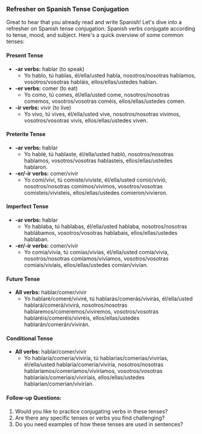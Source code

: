 ### Refresher on Spanish Tense Conjugation

Great to hear that you already read and write Spanish! Let's dive into a refresher on Spanish tense conjugation. Spanish verbs conjugate according to tense, mood, and subject. Here's a quick overview of some common tenses:

#### Present Tense
- **-ar verbs:** hablar (to speak)
  - Yo hablo, tú hablas, él/ella/usted habla, nosotros/nosotras hablamos, vosotros/vosotras habláis, ellos/ellas/ustedes hablan.
- **-er verbs:** comer (to eat)
  - Yo como, tú comes, él/ella/usted come, nosotros/nosotras comemos, vosotros/vosotras coméis, ellos/ellas/ustedes comen.
- **-ir verbs:** vivir (to live)
  - Yo vivo, tú vives, él/ella/usted vive, nosotros/nosotras vivimos, vosotros/vosotras vivís, ellos/ellas/ustedes viven.

#### Preterite Tense
- **-ar verbs:** hablar
  - Yo hablé, tú hablaste, él/ella/usted habló, nosotros/nosotras hablamos, vosotros/vosotras hablasteis, ellos/ellas/ustedes hablaron.
- **-er/-ir verbs:** comer/vivir
  - Yo comí/viví, tú comiste/viviste, él/ella/usted comió/vivió, nosotros/nosotras comimos/vivimos, vosotros/vosotras comisteis/vivisteis, ellos/ellas/ustedes comieron/vivieron.

#### Imperfect Tense
- **-ar verbs:** hablar
  - Yo hablaba, tú hablabas, él/ella/usted hablaba, nosotros/nosotras hablábamos, vosotros/vosotras hablabais, ellos/ellas/ustedes hablaban.
- **-er/-ir verbs:** comer/vivir
  - Yo comía/vivía, tú comías/vivías, él/ella/usted comía/vivía, nosotros/nosotras comíamos/vivíamos, vosotros/vosotras comíais/vivíais, ellos/ellas/ustedes comían/vivían.

#### Future Tense
- **All verbs:** hablar/comer/vivir
  - Yo hablaré/comeré/viviré, tú hablarás/comerás/vivirás, él/ella/usted hablará/comerá/vivirá, nosotros/nosotras hablaremos/comeremos/viviremos, vosotros/vosotras hablaréis/comeréis/vivréis, ellos/ellas/ustedes hablarán/comerán/vivirán.

#### Conditional Tense
- **All verbs:** hablar/comer/vivir
  - Yo hablaría/comería/viviría, tú hablarías/comerías/vivirías, él/ella/usted hablaría/comería/viviría, nosotros/nosotras hablaríamos/comeríamos/viviríamos, vosotros/vosotras hablaríais/comeríais/viviríais, ellos/ellas/ustedes hablarían/comerían/vivirían.

#### Follow-up Questions:
1. Would you like to practice conjugating verbs in these tenses?
2. Are there any specific tenses or verbs you find challenging?
3. Do you need examples of how these tenses are used in sentences?

